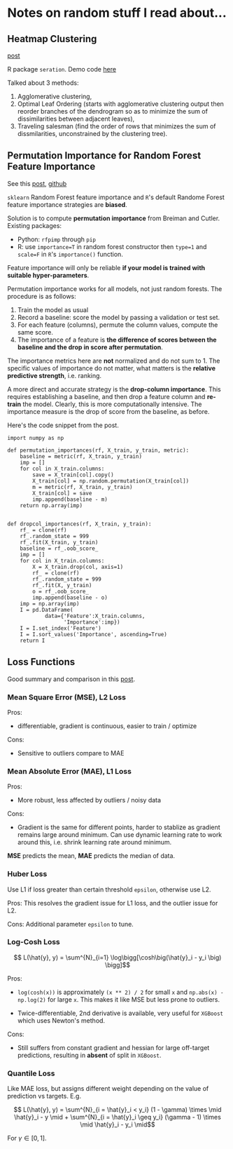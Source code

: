 # Notes on random stuff I read about...

## Heatmap Clustering

[post](http://nicolas.kruchten.com/content/2018/02/seriation/)

R package `seration`. Demo code [here](https://github.com/nicolaskruchten/seriation)

Talked about 3 methods:

1. Agglomerative clustering,
2. Optimal Leaf Ordering (starts with agglomerative clustering output then reorder branches of the dendrogram so as to minimize the sum of dissimilarities between adjacent leaves),
3. Traveling salesman (find the order of rows that minimizes the sum of dissmilarities, unconstrained by the clustering tree).


## Permutation Importance for Random Forest Feature Importance

See this [post](http://parrt.cs.usfca.edu/doc/rf-importance/index.html), [github](https://github.com/parrt/random-forest-importances)

`sklearn` Random Forest feature importance and `R`'s default Randome Forest feature importance strategies are **biased**.

Solution is to compute **permutation importance** from Breiman and Cutler. Existing packages:

* Python: `rfpimp` through `pip`
* R: use `importance=T` in random forest constructor then `type=1` and `scale=F` in `R`'s `importance()` function.

Feature importance will only be reliable **if your model is trained with suitable hyper-parameters**.

Permutation importance works for all models, not just random forests. The procedure is as follows:

1. Train the model as usual
2. Record a baseline: score the model by passing a validation or test set.
3. For each feature (columns), permute the column values, compute the same score.
4. The importance of a feature is **the difference of scores between the baseline and the drop in score after permutation**.

The importance metrics here are **not** normalized and do not sum to 1. The specific values of importance do not matter, what matters is the **relative predictive strength**, i.e. ranking.

A more direct and accurate strategy is the **drop-column importance**. This requires establishing a baseline, and then drop a feature column and **re-train** the model. Clearly, this is more computationally intensive. The importance measure is the drop of score from the baseline, as before.

Here's the code snippet from the post.

```
import numpy as np

def permutation_importances(rf, X_train, y_train, metric):
    baseline = metric(rf, X_train, y_train)
    imp = []
    for col in X_train.columns:
        save = X_train[col].copy()
        X_train[col] = np.random.permutation(X_train[col])
        m = metric(rf, X_train, y_train)
        X_train[col] = save
        imp.append(baseline - m)
    return np.array(imp)


def dropcol_importances(rf, X_train, y_train):
    rf_ = clone(rf)
    rf_.random_state = 999
    rf_.fit(X_train, y_train)
    baseline = rf_.oob_score_
    imp = []
    for col in X_train.columns:
        X = X_train.drop(col, axis=1)
        rf_ = clone(rf)
        rf_.random_state = 999
        rf_.fit(X, y_train)
        o = rf_.oob_score_
        imp.append(baseline - o)
    imp = np.array(imp)
    I = pd.DataFrame(
            data={'Feature':X_train.columns,
                  'Importance':imp})
    I = I.set_index('Feature')
    I = I.sort_values('Importance', ascending=True)
    return I
```


## Loss Functions

Good summary and comparison in this [post](https://heartbeat.fritz.ai/5-regression-loss-functions-all-machine-learners-should-know-4fb140e9d4b0).

### Mean Square Error (MSE), L2 Loss

Pros:
* differentiable, gradient is continuous, easier to train / optimize

Cons:
* Sensitive to outliers compare to MAE

### Mean Absolute Error (MAE), L1 Loss

Pros:
* More robust, less affected by outliers / noisy data

Cons:
* Gradient is the same for different points, harder to stablize as gradient remains large around minimum. Can use dynamic  learning rate to work around this, i.e. shrink learning rate around minimum.

**MSE** predicts the mean, **MAE** predicts the median of data.

### Huber Loss

Use L1 if loss greater than certain threshold `epsilon`, otherwise use L2.

Pros: This resolves the gradient issue for L1 loss, and the outlier issue for L2.

Cons: Additional parameter `epsilon` to tune.

### Log-Cosh Loss

$$ L(\hat{y}, y) = \sum^{N}_{i=1} \log\bigg[\cosh\big(\hat{y}_i - y_i \big) \bigg]$$

Pros:

* `log(cosh(x))` is approximately `(x ** 2) / 2` for small `x` and `np.abs(x) - np.log(2)` for large `x`. This makes it like MSE but less prone to outliers.

* Twice-differentiable, 2nd derivative is available, very useful for `XGBoost` which uses Newton's method.

Cons:

* Still suffers from constant gradient and hessian for large off-target predictions, resulting in **absent** of split in `XGBoost`.

### Quantile Loss

Like MAE loss, but assigns different weight depending on the value of prediction vs targets. E.g.

$$ L(\hat{y}, y) = \sum^{N}_{i = \hat{y}_i < y_i} (1 - \gamma) \times \mid \hat{y}_i - y \mid +  \sum^{N}_{i = \hat{y}_i \geq y_i} (\gamma - 1) \times \mid \hat{y}_i - y_i \mid$$

For $\gamma \in [0, 1]$.


